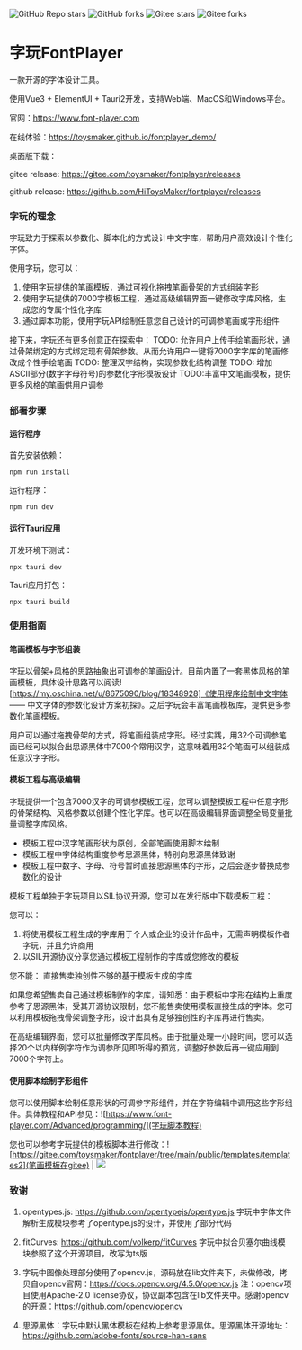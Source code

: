 
![GitHub Repo stars](https://img.shields.io/github/stars/HiToysmaker/fontplayer?style=for-the-badge?logoWidth=40&labelWidth=100)
![GitHub forks](https://img.shields.io/github/forks/HiToysmaker/fontplayer?style=for-the-badge?logoWidth=40&labelWidth=100)
![Gitee stars](https://gitee.com/toysmaker/fontplayer/badge/star.svg?theme=white)
![Gitee forks](https://gitee.com/toysmaker/fontplayer/badge/fork.svg?theme=white)

# 字玩FontPlayer
一款开源的字体设计工具。

使用Vue3 + ElementUI + Tauri2开发，支持Web端、MacOS和Windows平台。

官网：https://www.font-player.com

在线体验：https://toysmaker.github.io/fontplayer_demo/

桌面版下载：

gitee release: https://gitee.com/toysmaker/fontplayer/releases

github release: https://github.com/HiToysMaker/fontplayer/releases

### 字玩的理念
字玩致力于探索以参数化、脚本化的方式设计中文字库，帮助用户高效设计个性化字体。

使用字玩，您可以：
  1. 使用字玩提供的笔画模板，通过可视化拖拽笔画骨架的方式组装字形
  2. 使用字玩提供的7000字模板工程，通过高级编辑界面一键修改字库风格，生成您的专属个性化字库
  3. 通过脚本功能，使用字玩API绘制任意您自己设计的可调参笔画或字形组件

接下来，字玩还有更多创意正在探索中：
TODO: 允许用户上传手绘笔画形状，通过骨架绑定的方式绑定现有骨架参数。从而允许用户一键将7000字字库的笔画修改成个性手绘笔画
TODO: 整理汉字结构，实现参数化结构调整
TODO: 增加ASCII部分(数字字母符号)的参数化字形模板设计
TODO:丰富中文笔画模板，提供更多风格的笔画供用户调参

### 部署步骤
#### 运行程序
首先安装依赖：
```
npm run install
```
运行程序：
```
npm run dev
```

#### 运行Tauri应用
开发环境下测试：
```
npx tauri dev
```

Tauri应用打包：
```
npx tauri build
```

### 使用指南
#### 笔画模板与字形组装
字玩以骨架+风格的思路抽象出可调参的笔画设计。目前内置了一套黑体风格的笔画模板，具体设计思路可以阅读![https://my.oschina.net/u/8675090/blog/18348928]《使用程序绘制中文字体 —— 中文字体的参数化设计方案初探》。之后字玩会丰富笔画模板库，提供更多参数化笔画模板。

用户可以通过拖拽骨架的方式，将笔画组装成字形。经过实践，用32个可调参笔画已经可以拟合出思源黑体中7000个常用汉字，这意味着用32个笔画可以组装成任意汉字字形。

#### 模板工程与高级编辑
字玩提供一个包含7000汉字的可调参模板工程，您可以调整模板工程中任意字形的骨架结构、风格参数以创建个性化字库。也可以在高级编辑界面调整全局变量批量调整字库风格。

- 模板工程中汉字笔画形状为原创，全部笔画使用脚本绘制
- 模板工程中字体结构重度参考思源黑体，特别向思源黑体致谢
- 模板工程中数字、字母、符号暂时直接思源黑体的字形，之后会逐步替换成参数化的设计

模板工程单独于字玩项目以SIL协议开源，您可以在发行版中下载模板工程：

您可以：
  1. 将使用模板工程生成的字库用于个人或企业的设计作品中，无需声明模板作者字玩，并且允许商用
  2. 以SIL开源协议分享您通过模板工程制作的字库或您修改的模板

您不能：
直接售卖独创性不够的基于模板生成的字库

如果您希望售卖自己通过模板制作的字库，请知悉：由于模板中字形在结构上重度参考了思源黑体，受其开源协议限制，您不能售卖使用模板直接生成的字体。您可以利用模板拖拽骨架调整字形，设计出具有足够独创性的字库再进行售卖。

在高级编辑界面，您可以批量修改字库风格。由于批量处理一小段时间，您可以选择20个以内样例字符作为调参所见即所得的预览，调整好参数后再一键应用到7000个字符上。

#### 使用脚本绘制字形组件
您可以使用脚本绘制任意形状的可调参字形组件，并在字符编辑中调用这些字形组件。具体教程和API参见：![https://www.font-player.com/Advanced/programming/](字玩脚本教程)

您也可以参考字玩提供的模板脚本进行修改：![https://gitee.com/toysmaker/fontplayer/tree/main/public/templates/templates2](笔画模板在gitee) | ![](笔画模板在github)

### 致谢
1. opentypes.js: https://github.com/opentypejs/opentype.js
字玩中字体文件解析生成模块参考了opentype.js的设计，并使用了部分代码

2. fitCurves: https://github.com/volkerp/fitCurves
字玩中拟合贝塞尔曲线模块参照了这个开源项目，改写为ts版

3. 字玩中图像处理部分使用了opencv.js，源码放在lib文件夹下，未做修改，拷贝自opencv官网：https://docs.opencv.org/4.5.0/opencv.js
注：opencv项目使用Apache-2.0 license协议，协议副本包含在lib文件夹中。感谢opencv的开源：https://github.com/opencv/opencv

4. 思源黑体：字玩中默认黑体模板在结构上参考思源黑体。思源黑体开源地址：https://github.com/adobe-fonts/source-han-sans
